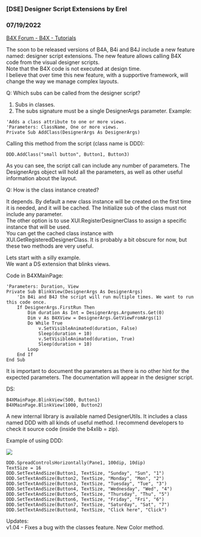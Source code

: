 ###  [DSE] Designer Script Extensions by Erel
### 07/19/2022
[B4X Forum - B4X - Tutorials](https://www.b4x.com/android/forum/threads/141312/)

The soon to be released versions of B4A, B4i and B4J include a new feature named: designer script extensions. The new feature allows calling B4X code from the visual designer scripts.  
Note that the B4X code is not executed at design time.  
I believe that over time this new feature, with a supportive framework, will change the way we manage complex layouts.  
  
Q: Which subs can be called from the designer script?  
  
1. Subs in classes.  
2. The subs signature must be a single DesignerArgs parameter. Example:  

```B4X
'Adds a class attribute to one or more views.  
'Parameters: ClassName, One or more views.  
Private Sub AddClass(DesignerArgs As DesignerArgs)
```

  
Calling this method from the script (class name is DDD):  

```B4X
DDD.AddClass("small button", Button1, Button3)
```

  
As you can see, the script call can include any number of parameters. The DesignerArgs object will hold all the parameters, as well as other useful information about the layout.  
  
Q: How is the class instance created?  
  
It depends. By default a new class instance will be created on the first time it is needed, and it will be cached. The Initialize sub of the class must not include any parameter.  
The other option is to use XUI.RegisterDesignerClass to assign a specific instance that will be used.  
You can get the cached class instance with XUI.GetRegisteredDesignerClass. It is probably a bit obscure for now, but these two methods are very useful.  
  
Lets start with a silly example.  
We want a DS extension that blinks views.  
  
Code in B4XMainPage:  

```B4X
'Parameters: Duration, View  
Private Sub BlinkView(DesignerArgs As DesignerArgs)  
    'In B4i and B4J the script will run multiple times. We want to run this code once.  
    If DesignerArgs.FirstRun Then  
        Dim duration As Int = DesignerArgs.Arguments.Get(0)  
        Dim v As B4XView = DesignerArgs.GetViewFromArgs(1)  
        Do While True  
            v.SetVisibleAnimated(duration, False)  
            Sleep(duration + 10)  
            v.SetVisibleAnimated(duration, True)  
            Sleep(duration + 10)  
        Loop  
    End If  
End Sub
```

  
It is important to document the parameters as there is no other hint for the expected parameters. The documentation will appear in the designer script.  
  
DS:  

```B4X
B4XMainPage.BlinkView(500, Button1)  
B4XMainPage.BlinkView(1000, Button2)
```

  
  
A new internal library is available named DesignerUtils. It includes a class named DDD with all kinds of useful method. I recommend developers to check it source code (inside the b4xlib = zip).  
  
Example of using DDD:  
  
![](https://www.b4x.com/basic4android/images/B4J_ZHyMc7OPeu.gif)  

```B4X
DDD.SpreadControlsHorizontally(Pane1, 100dip, 10dip)  
TextSize = 16  
DDD.SetTextAndSize(Button1, TextSize, "Sunday", "Sun", "1")  
DDD.SetTextAndSize(Button2, TextSize, "Monday", "Mon", "2")  
DDD.SetTextAndSize(Button3, TextSize, "Tuesday", "Tue", "3")  
DDD.SetTextAndSize(Button4, TextSize, "Wednesday", "Wed", "4")  
DDD.SetTextAndSize(Button5, TextSize, "Thursday", "Thu", "5")  
DDD.SetTextAndSize(Button6, TextSize, "Friday", "Fri", "6")  
DDD.SetTextAndSize(Button7, TextSize, "Saturday", "Sat", "7")  
DDD.SetTextAndSize(Button8, TextSize, "Click here", "Click")
```

  
  
Updates:  
v1.04 - Fixes a bug with the classes feature. New Color method.